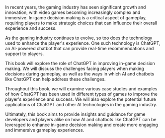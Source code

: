 
In recent years, the gaming industry has seen significant growth and innovation, with video games becoming increasingly complex and immersive. In-game decision making is a critical aspect of gameplay, requiring players to make strategic choices that can influence their overall experience and success.

As the gaming industry continues to evolve, so too does the technology used to enhance the player's experience. One such technology is ChatGPT, an AI-powered chatbot that can provide real-time recommendations and support to players.

This book will explore the role of ChatGPT in improving in-game decision making. We will discuss the challenges facing players when making decisions during gameplay, as well as the ways in which AI and chatbots like ChatGPT can help address these challenges.

Throughout this book, we will examine various case studies and examples of how ChatGPT has been used in different types of games to improve the player's experience and success. We will also explore the potential future applications of ChatGPT and other AI technologies in the gaming industry.

Ultimately, this book aims to provide insights and guidance for game developers and players alike on how AI and chatbots like ChatGPT can be leveraged to enhance in-game decision making and create more engaging and immersive gameplay experiences.
